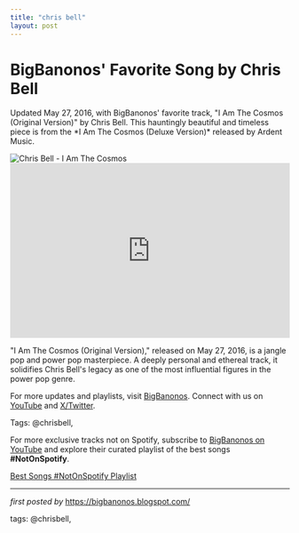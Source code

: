 ```yaml
---
title: "chris bell"
layout: post
---
```

<!-- Post Title -->
<h1 >BigBanonos' Favorite Song by Chris Bell</h1> <!-- Introductory Text -->
<p >Updated May 27, 2016, with BigBanonos' favorite track, "I Am The Cosmos (Original Version)" by Chris Bell. This hauntingly beautiful and timeless piece is from the *I Am The Cosmos (Deluxe Version)* released by Ardent Music.</p> <!-- Featured Image -->
<div > <img src="https://upload.wikimedia.org/wikipedia/commons/6/62/Chris_Bell_2014-03-11_22-06.jpg" alt="Chris Bell - I Am The Cosmos" />
</div> <!-- YouTube Video Embed -->
<div > <iframe width="100%" height="315" src="https://www.youtube.com/embed/N1RmsyytWdM" title="I Am The Cosmos (Original Version)" frameborder="0" allow="accelerometer; autoplay; clipboard-write; encrypted-media; gyroscope; picture-in-picture; web-share" referrerpolicy="strict-origin-when-cross-origin" allowfullscreen></iframe>
</div> <!-- Song Information -->
<div > <p>"I Am The Cosmos (Original Version)," released on May 27, 2016, is a jangle pop and power pop masterpiece. A deeply personal and ethereal track, it solidifies Chris Bell's legacy as one of the most influential figures in the power pop genre.</p>
</div> <!-- Footer Links -->
<div > <p>For more updates and playlists, visit <a href="https://bigbanonos.blogspot.com/" target="_blank">BigBanonos</a>. Connect with us on <a href="https://www.youtube.com/@BigBanonos" target="_blank">YouTube</a> and <a href="https://x.com/bigbanonos" target="_blank">X/Twitter</a>.</p>
</div> <!-- Tags -->
<p >Tags: @chrisbell,</p>


<!--Subscribe and Playlist Links-->
<div>
    <p>For more exclusive tracks not on Spotify, subscribe to <a href="https://www.youtube.com/@BigBanonos" target="_blank">BigBanonos on YouTube</a> and explore their curated playlist of the best songs <strong>#NotOnSpotify</strong>.</p>
    <p><a href="https://www.youtube.com/playlist?list=PLtuNtuTatqI0kFahUCbtbfenC_ET5O_tr" target="_blank">Best Songs #NotOnSpotify Playlist<br /></a></p></div>

<hr />

<p><em>first posted by</em> <a href="https://bigbanonos.blogspot.com/" rel="noopener" target="_new">https://bigbanonos.blogspot.com/</a></p>

<p>tags: @chrisbell,</p>
